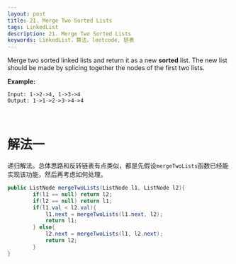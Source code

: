 ```yaml
---
layout: post
title: 21. Merge Two Sorted Lists
tags: LinkedList
description: 21. Merge Two Sorted Lists
keywords: LinkedList，算法，leetcode, 链表
---
```


Merge two sorted linked lists and return it as a new **sorted** list. The new list should be made by splicing together the nodes of the first two lists.

**Example:**

```
Input: 1->2->4, 1->3->4
Output: 1->1->2->3->4->4
```

<br/>

# 解法一

递归解法。总体思路和反转链表有点类似，都是先假设`mergeTwoLists`函数已经能实现该功能，然后再考虑如何处理。

```java
public ListNode mergeTwoLists(ListNode l1, ListNode l2){
		if(l1 == null) return l2;
		if(l2 == null) return l1;
		if(l1.val < l2.val){
			l1.next = mergeTwoLists(l1.next, l2);
			return l1;
		} else{
			l2.next = mergeTwoLists(l1, l2.next);
			return l2;
		}
}
```